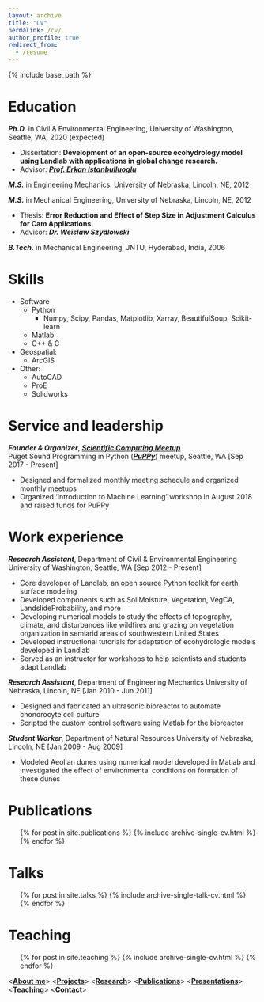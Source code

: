 ```yaml
---
layout: archive
title: "CV"
permalink: /cv/
author_profile: true
redirect_from:
  - /resume
---
```


{% include base_path %}

Education
======
***Ph.D.*** in Civil & Environmental Engineering, University of Washington, Seattle, WA, 2020 (expected)
  * Dissertation: **Development of an open-source ecohydrology model using Landlab with applications in global change research.**
  * Advisor: [***Prof. Erkan Istanbulluoglu***](https://www.ce.washington.edu/facultyfinder/erkan-istanbulluoglu)

***M.S.*** in Engineering Mechanics, University of Nebraska, Lincoln, NE, 2012

***M.S.*** in Mechanical Engineering, University of Nebraska, Lincoln, NE, 2012
  * Thesis: **Error Reduction and Effect of Step Size in Adjustment Calculus for Cam Applications.**
  * Advisor: ***Dr. Weislaw Szydlowski***

***B.Tech.*** in Mechanical Engineering, JNTU, Hyderabad, India, 2006


Skills
======
* Software
  * Python
    * Numpy, Scipy, Pandas, Matplotlib, Xarray,
      BeautifulSoup, Scikit-learn
  * Matlab
  * C++ & C
* Geospatial:
  * ArcGIS
* Other:
  * AutoCAD
  * ProE
  * Solidworks


Service and leadership
======
***Founder & Organizer***, ***[Scientific Computing Meetup](https://github.com/PuPPy-Python/Scientific_Computing)***  
Puget Sound Programming in Python (***[PuPPy](https://www.meetup.com/PSPPython/)***) meetup, Seattle, WA  [Sep 2017 - Present]
* Designed and formalized monthly meeting schedule and organized monthly meetups
* Organized ‘Introduction to Machine Learning’ workshop in August 2018 and raised funds for PuPPy


Work experience
======
***Research Assistant***, Department of Civil & Environmental Engineering
University of Washington, Seattle, WA  [Sep 2012 - Present]
* Core developer of Landlab, an open source Python toolkit for earth surface modeling
* Developed components such as SoilMoisture, Vegetation, VegCA, LandslideProbability, and more
* Developing numerical models to study the effects of topography, climate, and disturbances like wildfires and grazing on vegetation organization in semiarid areas of southwestern United States 
* Developed instructional tutorials for adaptation of ecohydrologic models developed in Landlab
* Served as an instructor for workshops to help scientists and students adapt Landlab

***Research Assistant***, Department of Engineering Mechanics
University of Nebraska, Lincoln, NE  [Jan 2010 - Jun 2011]
* Designed and fabricated an ultrasonic bioreactor to automate chondrocyte cell culture
* Scripted the custom control software using Matlab for the bioreactor

***Student Worker***, Department of Natural Resources
University of Nebraska, Lincoln, NE  [Jan 2009 - Aug 2009]
* Modeled Aeolian dunes using numerical model developed in Matlab and investigated the effect of environmental conditions on formation of these dunes


Publications
======
  <ul>{% for post in site.publications %}
    {% include archive-single-cv.html %}
  {% endfor %}</ul>

  
Talks
======
  <ul>{% for post in site.talks %}
    {% include archive-single-talk-cv.html %}
  {% endfor %}</ul>

  
Teaching
======
  <ul>{% for post in site.teaching %}
    {% include archive-single-cv.html %}
  {% endfor %}</ul>
  

<**[About me](https://saisiddu.github.io)**>   <**[Projects](https://saisiddu.github.io/portfolio/)**>   <**[Research](https://saisiddu.github.io/research/)**>   <**[Publications](https://saisiddu.github.io/publications/)**>   <**[Presentations](https://saisiddu.github.io/talks/)**>   <**[Teaching](https://saisiddu.github.io/teaching/)**>   <**[Contact](https://saisiddu.github.io/contact/)**>